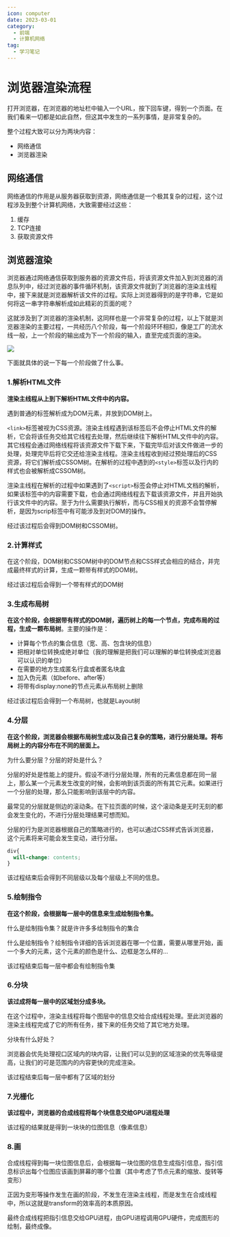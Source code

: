 ```yaml
---
icon: computer
date: 2023-03-01
category:
  - 前端
  - 计算机网络
tag:
  - 学习笔记
---
```


# 浏览器渲染流程

打开浏览器，在浏览器的地址栏中输入一个URL，按下回车键，得到一个页面。在我们看来一切都是如此自然，但这其中发生的一系列事情，是非常复杂的。

整个过程大致可以分为两块内容：

- 网络通信
- 浏览器渲染

## 网络通信
网络通信的作用是从服务器获取到资源，网络通信是一个极其复杂的过程，这个过程涉及到整个计算机网络，大致需要经过这些：

1. 缓存
2. TCP连接
3. 获取资源文件

## 浏览器渲染
浏览器通过网络通信获取到服务器的资源文件后，将该资源文件加入到浏览器的消息队列中，经过浏览器的事件循环机制，该资源文件就到了浏览器的渲染主线程中，接下来就是浏览器解析该文件的过程。实际上浏览器得到的是字符串，它是如何将这一串字符串解析成如此精彩的页面的呢？

这就涉及到了浏览器的渲染机制，这同样也是一个非常复杂的过程，以上下就是浏览器渲染的主要过程，一共经历八个阶段，每一个阶段环环相扣，像是工厂的流水线一般，上一个阶段的输出成为下一个阶段的输入，直至完成页面的渲染。

![](https://cdn.nlark.com/yuque/0/2023/jpeg/22090223/1677675559565-ccf66ec5-9d43-4de0-b8cf-6a26692fe147.jpeg)

下面就具体的说一下每一个阶段做了什么事。


### 1.解析HTML文件
**渲染主线程从上到下解析HTML文件中的内容。**

遇到普通的标签解析成为DOM元素，并放到DOM树上。

`<link>`标签被视为CSS资源。渲染主线程遇到该标签后不会停止HTML文件的解析，它会将该任务交给其它线程去处理，然后继续往下解析HTML文件中的内容。其它线程会通过网络线程将该资源文件下载下来，下载完毕后对该文件做进一步的处理，处理完毕后将它交还给渲染主线程。渲染主线程收到经过预处理后的CSS资源，将它们解析成CSSOM树。在解析的过程中遇到的`<style>`标签以及行内的样式也会被解析成CSSOM树。

渲染主线程在解析的过程中如果遇到了`<script>`标签会停止对HTML文档的解析，如果该标签中的内容需要下载，也会通过网络线程去下载该资源文件，并且开始执行该文件中的内容。至于为什么需要执行解析，而与CSS相关的资源不会暂停解析，是因为scrip标签中有可能涉及到对DOM的操作。

经过该过程后会得到DOM树和CSSOM树。

### 2.计算样式
在这个阶段，DOM树和CSSOM树中的DOM节点和CSS样式会相应的结合，并完成最终样式的计算，生成一颗带有样式的DOM树。

经过该过程后会得到一个带有样式的DOM树


### 3.生成布局树
**在这个阶段，会根据带有样式的DOM树，遍历树上的每一个节点，完成布局的过程，生成一颗布局树**。主要的操作是：

- 计算每个节点的集合信息（宽、高、包含块的信息）
- 把相对单位转换成绝对单位（我的理解是把我们可以理解的单位转换成浏览器可以认识的单位）
- 在需要的地方生成匿名行盒或者匿名块盒
- 加入伪元素（如before、after等）
- 将带有display:none的节点元素从布局树上删除

经过该过程后会得到一个布局树，也就是Layout树

### 4.分层
**在这个阶段，浏览器会根据布局树生成以及自己复杂的策略，进行分层处理。将布局树上的内容分布在不同的层面上。**

为什么要分层？分层的好处是什么？

分层的好处是性能上的提升。假设不进行分层处理，所有的元素信息都在同一层上，那么某一个元素发生改变的时候，会影响到该页面的所有其它元素。如果进行一个分层的处理，那么只能影响到该层中的内容。

最常见的分层就是侧边的滚动条。在下拉页面的时候，这个滚动条是无时无刻的都会发生变化的，不进行分层处理结果可想而知。

分层的行为是浏览器根据自己的策略进行的，也可以通过CSS样式告诉浏览器，这个元素将来可能会发生变动，进行分层。

```css
div{
  will-change: contents;
} 
```
该过程结束后会得到不同层级以及每个层级上不同的信息。

### 5.绘制指令
**在这个阶段，会根据每一层中的信息来生成绘制指令集。**

什么是绘制指令集？就是许许多多绘制指令的集合

什么是绘制指令？绘制指令详细的告诉浏览器在哪一个位置，需要从哪里开始，画一个多大的元素，这个元素的颜色是什么、边框是怎么样的...

该过程结束后每一层中都会有绘制指令集


### 6.分块
**该过成将每一层中的区域划分成多块。**

在这个过程中，渲染主线程将每个图层中的信息交给合成线程处理。至此浏览器的渲染主线程完成了它的所有任务，接下来的任务交给了其它地方处理。

分块有什么好处？

浏览器会优先处理视口区域内的块内容，让我们可以见到的区域渲染的优先等级提高，让我们的可是范围内的内容更快的完成渲染。

该过程结束后每一层中都有了区域的划分


### 7.光栅化
**该过程中，浏览器的合成线程将每个块信息交给GPU进程处理**

该过程的结果就是得到一块块的位图信息（像素信息）



### 8.画
合成线程得到每一块位图信息后，会根据每一块位图的信息生成指引信息，指引信息标识出每个位图应该画到屏幕的哪个位置（其中考虑了节点元素的缩放、旋转等变形）

正因为变形等操作发生在画的阶段，不发生在渲染主线程，而是发生在合成线程中，所以这就是transform的效率高的本质原因。

最终合成线程把指引信息交给GPU进程，由GPU进程调用GPU硬件，完成图形的绘制，最终成像。
